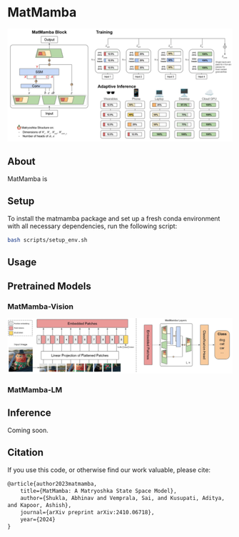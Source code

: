 # MatMamba
![MatMamba](assets/blog1.jpg)

## About
MatMamba is 

## Setup
To install the matmamba package and set up a fresh conda environment with all necessary dependencies, run the following script:

```bash
bash scripts/setup_env.sh
```

## Usage

## Pretrained Models

### MatMamba-Vision
![MatMamba-Vision](assets/blog2.jpg)

### MatMamba-LM

## Inference

Coming soon.

## Citation

If you use this code, or otherwise find our work valuable, please cite:

```
@article{author2023matmamba,
    title={MatMamba: A Matryoshka State Space Model},
    author={Shukla, Abhinav and Vemprala, Sai, and Kusupati, Aditya, and Kapoor, Ashish},
    journal={arXiv preprint arXiv:2410.06718},
    year={2024}
}
```